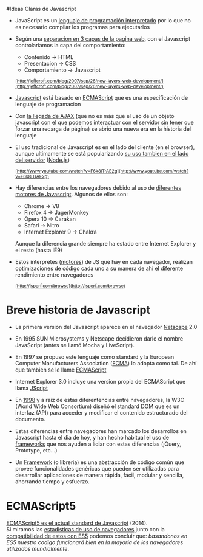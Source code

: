 #Ideas Claras de Javascript

* JavaScript es un [lenguaje de programación interpretado](http://es.wikipedia.org/wiki/Lenguaje_de_programaci%C3%B3n_interpretado) por lo que no es necesario compilar los programas para ejecutarlos  

- Según una [separacion en 3 capas de la pagina web](http://titleandsummary.com/separation-of-layers-content-presentation-and-behavior/), con el Javascript controlariamos la capa del comportamiento:  

    * Contenido → HTML  
    * Presentacion → CSS  
    * Comportamiento → Javascript  

    <sub>[http://jeffcroft.com/blog/2007/sep/26/new-layers-web-development/](http://jeffcroft.com/blog/2007/sep/26/new-layers-web-development/)  
</sub>  

- [Javascript](https://developer.mozilla.org/en/JavaScript_Language_Resources) está basado en [ECMAScript](http://es.wikipedia.org/wiki/ECMAScript) que es una especificación de lenguaje de programacion

- Con [la llegada de AJAX](http://www.uberbin.net/archivos/internet/ajax-un-nuevo-acercamiento-a-aplicaciones-web.php) (que no es más que el uso de un objeto javascript con el que podemos interactuar con el servidor sin tener que forzar una recarga de página) se abrió una nueva era en la historia del lenguaje

- El uso tradicional de Javascript es en el lado del cliente (en el browser), aunque ultimamente se está popularizando [su uso tambien en el lado del servidor](http://net.tutsplus.com/tutorials/javascript-ajax/learning-serverside-javascript-with-node-js/) ([Node.js](http://nodejs.org/))

    <sub>[http://www.youtube.com/watch?v=F6k8lTrAE2g](http://www.youtube.com/watch?v=F6k8lTrAE2g)  

- Hay diferencias entre los navegadores debido al uso de [diferentes motores de Javascript](http://www.etnassoft.com/2011/05/31/comparativa-entre-los-distintos-motores-ecmascript/). Algunos de ellos son:

    * Chrome → V8
    * Firefox 4 → JagerMonkey
    * Opera 10 → Carakan
    * Safari → Nitro
    * Internet Explorer 9 → Chakra

    Aunque la diferencia grande siempre ha estado entre Internet Explorer y el resto (hasta IE9)

- Estos interpretes ([motores](http://en.wikipedia.org/wiki/JavaScript_engine#JavaScript_engines)) de JS que hay en cada navegador, realizan optimizaciones de código cada uno a su manera de ahí el diferente rendimiento entre navegadores

    <sub>[http://jsperf.com/browse](http://jsperf.com/browse)</sub>

# Breve historia de Javascript

- La primera version del Javascript aparece en el navegador [Netscape](http://en.wikipedia.org/wiki/Netscape) 2.0  

- En 1995 SUN Microsystems y Netscape decidieron darle el nombre JavaScript (antes se llamó Mocha y LiveScript).

- En 1997 se propuso este lenguaje como standard y la European Computer Manufacturers Association ([ECMA](http://www.ecma-international.org/default.htm)) lo adopta como tal. De ahí que tambien se le llame [ECMAScript](http://www.ecma-international.org/publications/standards/Ecma-262.htm)  

- Internet Explorer 3.0 incluye una version propia del ECMAScript que llama [JScript](http://msdn.microsoft.com/scripting/)  

- En [1998](http://www.w3.org/TR/1998/REC-DOM-Level-1-19981001/) y a raiz de estas diferentencias entre navegadores, la W3C (World Wide Web Consortium) diseñó el standard [DOM](http://es.wikipedia.org/wiki/Document_Object_Model) que es un interfaz (API) para acceder y modificar el contenido estructurado del documento.  

- Estas diferencias entre navegadores han marcado los desarrollos en Javascript hasta el dia de hoy, y han hecho habitual el uso de [frameworks](http://www.maestrosdelweb.com/editorial/comparacion-frameworks-javascript/) que nos ayuden a lidiar con estas diferencias (jQuery, Prototype, etc…)

- Un [Framework](http://www.desarrolloweb.com/articulos/listado-distintos-framework-javascript.html) (o libreria) es una abstracción de código común que provee funcionalidades genéricas que pueden ser utilizadas para desarrollar aplicaciones de manera rápida, fácil, modular y sencilla, ahorrando tiempo y esfuerzo.  

# ECMAScript5

[ECMAScript5 es el actual standard de Javascript](http://blog.oio.de/2013/04/16/ecmascript-5-the-current-javascript-standard/) (2014).  
Si miramos las [estadisticas de uso de navegadores](http://clicky.com/marketshare/global/web-browsers/versions/) junto con la [compatibilidad de estos con ES5](http://kangax.github.io/compat-table/es5/) podemos concluir que: _basandonos en ES5 nuestro codigo funcionará bien en la mayoria de los navegadores utilizados mundialmente_.







